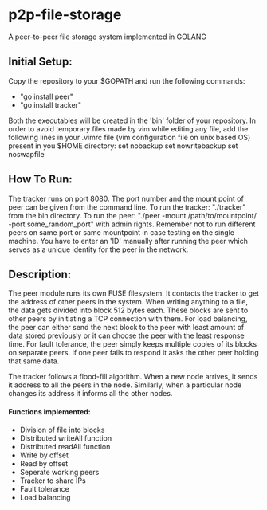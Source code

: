 # p2p-file-storage
A peer-to-peer file storage system implemented in GOLANG

## Initial Setup:
Copy the repository to your $GOPATH and run the following commands:
- "go install peer"
- "go install tracker"  

Both the executables will be created in the 'bin' folder of your repository.
In order to avoid temporary files made by vim while editing any file, add the following lines in your .vimrc file (vim configuration file on unix based OS) present in you $HOME directory:
set nobackup
set nowritebackup
set noswapfile

## How To Run:
The tracker runs on port 8080. The port number and the mount point of peer can be given from the command line. To run the tracker: "./tracker" from the bin directory. To run the peer: "./peer -mount /path/to/mountpoint/ -port some_random_port" with admin rights. Remember not to run different peers on same port or same mountpoint in case testing on the single machine. You have to enter an 'ID' manually after running the peer which serves as a unique identity for the peer in the network. 

## Description:
The peer module runs its own FUSE filesystem. It contacts the tracker to get the address of other peers in the system. When writing anything to a file, the data gets divided into block 512 bytes each. These blocks are sent to other peers by initiating a TCP connection with them. For load balancing, the peer can either send the next block to the peer with least amount of data stored previously or it can choose the peer with the least response time. For fault tolerance, the peer simply keeps multiple copies of its blocks on separate peers. If one peer fails to respond it asks the other peer holding that same data.

The tracker follows a flood-fill algorithm. When a new node arrives, it sends it address to all the peers in the node. Similarly, when a particular node changes its address it informs all the other nodes.

#### Functions implemented:
- Division of file into blocks
- Distributed writeAll function
- Distributed readAll function
- Write by offset
- Read by offset
- Seperate working peers
- Tracker to share IPs
- Fault tolerance
- Load balancing
